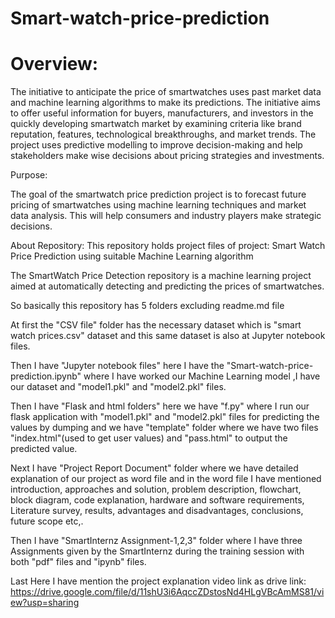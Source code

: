 # Smart-watch-price-prediction
# Overview:

The initiative to anticipate the price of smartwatches uses past market data and machine learning algorithms to make its predictions. The initiative aims to offer useful information for buyers, manufacturers, and investors in the quickly developing smartwatch market by examining criteria like brand reputation, features, technological breakthroughs, and market trends. The project uses predictive modelling to improve decision-making and help stakeholders make wise decisions about pricing strategies and investments.

Purpose:

The goal of the smartwatch price prediction project is to forecast future pricing of smartwatches using machine learning techniques and market data analysis. This will help consumers and industry players make strategic decisions.

About Repository:
This repository holds project files of project: Smart Watch Price Prediction using suitable Machine Learning algorithm

The SmartWatch Price Detection repository is a machine learning project aimed at automatically detecting and predicting the prices of smartwatches.

So basically this repository has 5 folders excluding readme.md file

  At first the "CSV file" folder has the necessary dataset which is "smart watch prices.csv" dataset and this same dataset is also at Jupyter notebook files.

  Then I have "Jupyter notebook files" here I have the "Smart-watch-price-prediction.ipynb" where I have worked our Machine Learning model ,I have our dataset and "model1.pkl" and "model2.pkl" files.

  Then I have "Flask and html folders" here we have "f.py" where I run our flask application with "model1.pkl" and "model2.pkl" files for predicting the values by dumping and we have "template" folder where we have two files "index.html"(used to get user values) and "pass.html" to output the predicted value.

  Next I have "Project Report Document" folder where we have detailed explanation of our project as word file and in the word file I have mentioned introduction, approaches and solution, problem description, flowchart, block diagram, code explanation, hardware and software requirements, Literature survey, results, advantages and disadvantages, conclusions, future scope etc,.

  Then I have "SmartInternz Assignment-1,2,3" folder where I have three Assignments given by the SmartInternz during the training session with both "pdf" files and "ipynb" files.

  Last Here I have mention the project explanation video link as drive link: https://drive.google.com/file/d/11shU3i6AqccZDstosNd4HLgVBcAmMS81/view?usp=sharing
